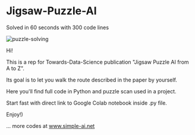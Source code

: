 # Jigsaw-Puzzle-AI
Solved in 60 seconds with 300 code lines

![puzzle-solving](https://user-images.githubusercontent.com/92562440/137579032-8c2d17d6-c68d-4156-b115-114f7daecee0.gif)

Hi!

This is a rep for Towards-Data-Science publication "Jigsaw Puzzle AI from A to Z".

Its goal is to let you walk the route described in the paper by yourself.

Here you'll find full code in Python and puzzle scan used in a project.

Start fast with direct link to Google Colab notebook inside .py file.

Enjoy!)

...
more codes at www.simple-ai.net
